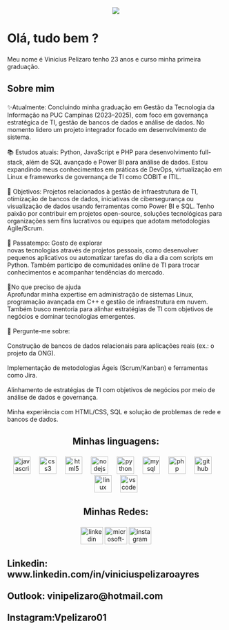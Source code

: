<div align="center">
  <img src="https://profile-counter.glitch.me/Vpelizaro01/count.svg?"  />
</div>

###

<h1 align="left">Olá, tudo bem ?</h1>

###

<p align="left">Meu nome é Vinicius Pelizaro tenho 23 anos e curso minha primeira graduação.</p>

###

<h2 align="left">Sobre mim</h2>

###

<p align="left">✨Atualmente:  Concluindo minha graduação em Gestão da Tecnologia da Informação na PUC Campinas (2023–2025), com foco em governança estratégica de TI, gestão de bancos de dados e análise de dados. No momento lidero um projeto integrador focado em desenvolvimento de sistema.<br><br>📚 Estudos atuais: Python, JavaScript e PHP para desenvolvimento full-stack, além de SQL avançado e Power BI para análise de dados. Estou expandindo meus conhecimentos em práticas de DevOps, virtualização em Linux e frameworks de governança de TI como COBIT e ITIL.<br><br>🎯 Objetivos: Projetos relacionados à gestão de infraestrutura de TI, otimização de bancos de dados, iniciativas de cibersegurança ou visualização de dados usando ferramentas como Power BI e SQL. Tenho paixão por contribuir em projetos open-source, soluções tecnológicas para organizações sem fins lucrativos ou equipes que adotam metodologias Agile/Scrum.<br><br>🎲 Passatempo: Gosto de explorar<br>novas tecnologias através de projetos pessoais, como desenvolver pequenos aplicativos ou automatizar tarefas do dia a dia com scripts em Python. Também participo de comunidades online de TI para trocar conhecimentos e acompanhar tendências do mercado.<br><br>🚀No que preciso de ajuda<br>Aprofundar minha expertise em administração de sistemas Linux, programação avançada em C++ e gestão de infraestrutura em nuvem. Também busco mentoria para alinhar estratégias de TI com objetivos de negócios e dominar tecnologias emergentes.<br><br>🧠 Pergunte-me sobre:<br><br>Construção de bancos de dados relacionais para aplicações reais (ex.: o projeto da ONG).<br><br>Implementação de metodologias Ágeis (Scrum/Kanban) e ferramentas como Jira.<br><br>Alinhamento de estratégias de TI com objetivos de negócios por meio de análise de dados e governança.<br><br>Minha experiência com HTML/CSS, SQL e solução de problemas de rede e bancos de dados.</p>

###

<h2 align="center">Minhas linguagens:</h2>

###

<div align="center">
  <img src="https://cdn.jsdelivr.net/gh/devicons/devicon/icons/javascript/javascript-original.svg" height="40" alt="javascript logo"  />
  <img width="12" />
  <img src="https://cdn.jsdelivr.net/gh/devicons/devicon/icons/css3/css3-original.svg" height="40" alt="css3 logo"  />
  <img width="12" />
  <img src="https://cdn.jsdelivr.net/gh/devicons/devicon/icons/html5/html5-original.svg" height="40" alt="html5 logo"  />
  <img width="12" />
  <img src="https://cdn.jsdelivr.net/gh/devicons/devicon/icons/nodejs/nodejs-original.svg" height="40" alt="nodejs logo"  />
  <img width="12" />
  <img src="https://cdn.jsdelivr.net/gh/devicons/devicon/icons/python/python-original.svg" height="40" alt="python logo"  />
  <img width="12" />
  <img src="https://cdn.jsdelivr.net/gh/devicons/devicon/icons/mysql/mysql-original.svg" height="40" alt="mysql logo"  />
  <img width="12" />
  <img src="https://cdn.jsdelivr.net/gh/devicons/devicon/icons/php/php-original.svg" height="40" alt="php logo"  />
  <img width="12" />
  <img src="https://cdn.jsdelivr.net/gh/devicons/devicon/icons/github/github-original.svg" height="40" alt="github logo"  />
  <img width="12" />
  <img src="https://cdn.jsdelivr.net/gh/devicons/devicon/icons/linux/linux-original.svg" height="40" alt="linux logo"  />
  <img width="12" />
  <img src="https://cdn.jsdelivr.net/gh/devicons/devicon/icons/vscode/vscode-original.svg" height="40" alt="vscode logo"  />
</div>

###

<h2 align="center">Minhas Redes:</h2>

###

<div align="center">
  <img src="https://raw.githubusercontent.com/maurodesouza/profile-readme-generator/master/src/assets/icons/social/linkedin/default.svg" width="52" height="40" alt="linkedin logo"  />
  <img src="https://raw.githubusercontent.com/maurodesouza/profile-readme-generator/master/src/assets/icons/social/microsoft-outlook/default.svg" width="52" height="40" alt="microsoft-outlook logo"  />
  <img src="https://raw.githubusercontent.com/maurodesouza/profile-readme-generator/master/src/assets/icons/social/instagram/default.svg" width="52" height="40" alt="instagram logo"  />
</div>

###

<h2 align="left">Linkedin:  www.linkedin.com/in/viniciuspelizaroayres<br><br>Outlook: vinipelizaro@hotmail.com <br><br>Instagram:Vpelizaro01</h2>

###
